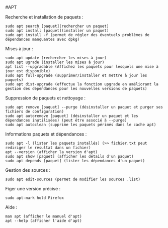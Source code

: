 #APT

Recherche et installation de paquets :

    sudo apt search [paquet](rechercher un paquet)
    sudo apt install [paquet](installer un paquet)
    sudo apt install -f (permet de régler des éventuels problèmes de dépendances manquantes avec dpkg)

Mises à jour :

    sudo apt update (rechercher les mises à jour)
    sudo apt ugrade (installer les mises à jour)
    apt list --upgradable (Affichez les paquets pour lesquels une mise à jour est disponible)
    sudo apt full-upgrade (supprimer/installer et mettre à jour les paquets)
    sudo apt dist-upgrade (effectue la fonction upgrade en améliorant la gestion des dépendances pour les nouvelles versions de paquets)

Suppression de paquets et nettoyage :

    sudo apt remove [paquet] --purge (désinstaller un paquet et purger ses fichiers de configuration)
    sudo apt autoremove [paquet] (désinstaller un paquet et les dépendances inutilisées) (peut être associé à --purge)
    sudo apt autoclean (supprime les paquets périmés dans le cache apt)

Informations paquets et dépendances :

    sudo apt -l (lister les paquets installés) (>> fichier.txt peut rediriger le résultat dans un fichier)
    apt --version (afficher la version d'apt)
    sudo apt show [paquet] (afficher les détails d'un paquet)
    sudo apt depends [paquet] (lister les dépendances d'un paquet) 

Gestion des sources :

    sudo apt edit-sources (permet de modifier les sources .list)

Figer une version précise :

    sudo apt-mark hold Firefox

Aide :

    man apt (afficher le manuel d'apt)
    apt --help (afficher l'aide d'apt)
